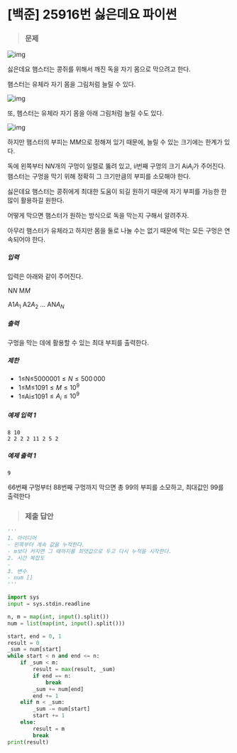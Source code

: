 # [백준] 25916번 싫은데요 파이썬

> ### 문제

![img](https://upload.acmicpc.net/7047e2fb-861b-43df-9d5e-23b23001c102/-/preview/)

싫은데요 햄스터는 콩쥐를 위해서 깨진 독을 자기 몸으로 막으려고 한다.

햄스터는 유체라 자기 몸을 그림처럼 늘릴 수 있다.

![img](https://upload.acmicpc.net/fc7b80e6-a1fb-4e6f-a5bd-9fbbef6e349d/-/preview/)

또, 햄스터는 유체라 자기 몸을 아래 그림처럼 늘릴 수도 있다.

![img](https://upload.acmicpc.net/4f612b6a-fb6f-4315-ba9b-3682db7b5741/-/preview/)

하지만 햄스터의 부피는 M$M$으로 정해져 있기 때문에, 늘릴 수 있는 크기에는 한계가 있다.

독에 왼쪽부터 N$N$개의 구멍이 일렬로 뚫려 있고, i$i$번째 구멍의 크기 Ai$A_i$가 주어진다. 햄스터는 구멍을 막기 위해 정확히 그 크기만큼의 부피를 소모해야 한다.

싫은데요 햄스터는 콩쥐에게 최대한 도움이 되길 원하기 때문에 자기 부피를 가능한 한 많이 활용하길 원한다.

어떻게 막으면 햄스터가 원하는 방식으로 독을 막는지 구해서 알려주자.

아무리 햄스터가 유체라고 하지만 몸을 둘로 나눌 수는 없기 때문에 막는 모든 구멍은 연속되어야 한다.

##### 입력

입력은 아래와 같이 주어진다.

 N$N$ M$M$ 

 A1$A_1$ A2$A_2$ ... AN$A_N$ 

##### 출력

구멍을 막는 데에 활용할 수 있는 최대 부피를 출력한다.

##### 제한

-  1≤N≤500000$1\leq N\leq 500\,000$ 
-  1≤M≤109$1\leq M\leq 10^9$ 
-  1≤Ai≤109$1\leq A_i\leq 10^9$ 

##### 예제 입력 1

```
8 10
2 2 2 2 11 2 5 2
```

##### 예제 출력 1

```
9
```

 6$6$번째 구멍부터 8$8$번째 구멍까지 막으면 총 9$9$의 부피를 소모하고, 최대값인 9$9$를 출력한다

> ### 제출 답안

```python
'''
1. 아이디어
- 왼쪽부터 계속 값을 누적한다.
- m보다 커지면 그 때까지를 최댓값으로 두고 다시 누적을 시작한다.
2. 시간 복잡도
- 
3. 변수
- num []
'''

import sys
input = sys.stdin.readline

n, m = map(int, input().split())
num = list(map(int, input().split()))

start, end = 0, 1
result = 0
_sum = num[start]
while start < n and end <= n:
    if _sum < m:
        result = max(result, _sum)
        if end == n:
            break
        _sum += num[end]
        end += 1
    elif m < _sum:
        _sum -= num[start]
        start += 1
    else:
        result = m
        break
print(result)
```

